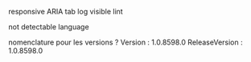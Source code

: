 responsive
ARIA tab 
log visible lint

not detectable language

nomenclature pour les versions ? 
Version : 1.0.8598.0
ReleaseVersion : 1.0.8598.0